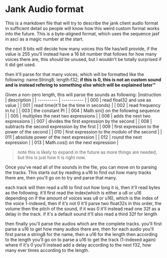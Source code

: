 # Jank Audio format
This is a markdown file that will try to describe the jank client audio format in sufficient detail so people will know how this weird custom format works into the future.
This is a byte-aligned format, which uses the sequence jasf in asci as a magic number at the start.

the next 8 bits will decide how many voices this file has/will provide, if the value is 255 you'll instead have a 16 bit number that follows for how many voices there are, this *should* be unused, but I wouldn't be totally surprised if it did get used.

then it'll parse for that many voices, which will be formatted like the following:
name:String8;
length:f32; **if this is 0, this is not an custom sound and is instead refering to something else which will be explained later™**

Given a non-zero length, this will parse the sounds as following:
|instruction | description |
| ---------- | ----------- |
| 000 | read float32 and use as value |
| 001 | read time(it'll be the time in seconds) |
| 002 | read frequency in hz |
| 003 | the constant PI |
| 004 | Math.sin() on the following sequence |
| 005 | multiplies the next two expressions |
| 006 | adds the next two expressions |
| 007 | divides the first expression by the second |
| 008 | subtracts the second expression by the first |
| 009 | first expression to the power of the second |
| 010 | first expression to the modulo of the second |
| 011 | absolute power of the next expression |
| 012 | round the next expression |
| 013 | Math.cos() on the next expression |
> note
> this is likely to expand in the future as more things are needed, but this is just how it is right now.

Once you've read all of the sounds in the file, you can move on to parsing the tracks.
This starts out by reading a u16 to find out how many tracks there are, then you'll go on to try and parse that many.

each track will then read a u16 to find out how long it is, then it'll read bytes as the following.
it'll first read the index(which is either a u8 or u16 depending on if the amount of voices was u8 or u16), which is the index of the voice 1-indexed, then if it's not 0 it'll parse two float32s in this order, the volume then the pitch of the sound, if it was 0 it'll instead read one 32f as a delay in the track. if it's a default sound it'll also read a third 32f for length

then finally you'll parse the audios which are the complete tracks. you'll first parse a u16 to get how many audios there are, then for each audio you'll first parse a string8 for the name, then a u16 for the length then according to the length you'll go on to parse a u16 to get the track (1-indexed again) where if it's 0 you'll instead add a delay according to the next f32, how many ever times according to the length.
